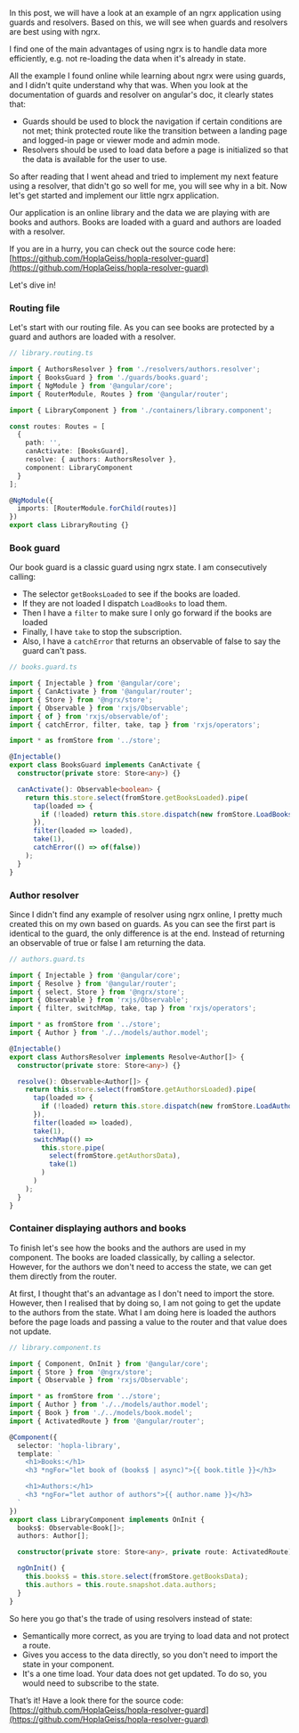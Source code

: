In this post, we will have a look at an example of an ngrx application using guards and resolvers. Based on this, we will see when guards and resolvers are best using with ngrx.

I find one of the main advantages of using ngrx is to handle data more efficiently, e.g. not re-loading the data when it's already in state.

All the example I found online while learning about ngrx were using guards, and I didn't quite understand why that was. When you look at the documentation of guards and resolver on angular's doc, it clearly states that:

- Guards should be used to block the navigation if certain conditions are not met; think protected route like the transition between a landing page and logged-in page or viewer mode and admin mode.
- Resolvers should be used to load data before a page is initialized so that the data is available for the user to use.

So after reading that I went ahead and tried to implement my next feature using a resolver, that didn't go so well for me, you will see why in a bit. Now let's get started and implement our little ngrx application.

Our application is an online library and the data we are playing with are books and authors.
Books are loaded with a guard and authors are loaded with a resolver.

If you are in a hurry, you can check out the source code here: [https://github.com/HoplaGeiss/hopla-resolver-guard](https://github.com/HoplaGeiss/hopla-resolver-guard)

Let's dive in!

### Routing file

Let's start with our routing file. As you can see books are protected by a guard and authors are loaded with a resolver.

```typescript
// library.routing.ts

import { AuthorsResolver } from './resolvers/authors.resolver';
import { BooksGuard } from './guards/books.guard';
import { NgModule } from '@angular/core';
import { RouterModule, Routes } from '@angular/router';

import { LibraryComponent } from './containers/library.component';

const routes: Routes = [
  {
    path: '',
    canActivate: [BooksGuard],
    resolve: { authors: AuthorsResolver },
    component: LibraryComponent
  }
];

@NgModule({
  imports: [RouterModule.forChild(routes)]
})
export class LibraryRouting {}
```

### Book guard

Our book guard is a classic guard using ngrx state. I am consecutively calling:

- The selector `getBooksLoaded` to see if the books are loaded.
- If they are not loaded I dispatch `LoadBooks` to load them.
- Then I have a `filter` to make sure I only go forward if the books are loaded
- Finally, I have `take` to stop the subscription.
- Also, I have a `catchError` that returns an observable of false to say the guard can't pass.

```typescript
// books.guard.ts

import { Injectable } from '@angular/core';
import { CanActivate } from '@angular/router';
import { Store } from '@ngrx/store';
import { Observable } from 'rxjs/Observable';
import { of } from 'rxjs/observable/of';
import { catchError, filter, take, tap } from 'rxjs/operators';

import * as fromStore from '../store';

@Injectable()
export class BooksGuard implements CanActivate {
  constructor(private store: Store<any>) {}

  canActivate(): Observable<boolean> {
    return this.store.select(fromStore.getBooksLoaded).pipe(
      tap(loaded => {
        if (!loaded) return this.store.dispatch(new fromStore.LoadBooks());
      }),
      filter(loaded => loaded),
      take(1),
      catchError(() => of(false))
    );
  }
}
```

### Author resolver

Since I didn't find any example of resolver using ngrx online, I pretty much created this on my own based on guards.
As you can see the first part is identical to the guard, the only difference is at the end. Instead of returning an observable of true or false I am returning the data.

```typescript
// authors.guard.ts

import { Injectable } from '@angular/core';
import { Resolve } from '@angular/router';
import { select, Store } from '@ngrx/store';
import { Observable } from 'rxjs/Observable';
import { filter, switchMap, take, tap } from 'rxjs/operators';

import * as fromStore from '../store';
import { Author } from './../models/author.model';

@Injectable()
export class AuthorsResolver implements Resolve<Author[]> {
  constructor(private store: Store<any>) {}

  resolve(): Observable<Author[]> {
    return this.store.select(fromStore.getAuthorsLoaded).pipe(
      tap(loaded => {
        if (!loaded) return this.store.dispatch(new fromStore.LoadAuthors());
      }),
      filter(loaded => loaded),
      take(1),
      switchMap(() =>
        this.store.pipe(
          select(fromStore.getAuthorsData),
          take(1)
        )
      )
    );
  }
}
```

### Container displaying authors and books

To finish let's see how the books and the authors are used in my component.
The books are loaded classically, by calling a selector.
However, for the authors we don't need to access the state, we can get them directly from the router.

At first, I thought that's an advantage as I don't need to import the store. However, then I realised that by doing so, I am not going to get the update to the authors from the state.
What I am doing here is loaded the authors before the page loads and passing a value to the router and that value does not update.

```typescript
// library.component.ts

import { Component, OnInit } from '@angular/core';
import { Store } from '@ngrx/store';
import { Observable } from 'rxjs/Observable';

import * as fromStore from '../store';
import { Author } from './../models/author.model';
import { Book } from './../models/book.model';
import { ActivatedRoute } from '@angular/router';

@Component({
  selector: 'hopla-library',
  template: `
    <h1>Books:</h1>
    <h3 *ngFor="let book of (books$ | async)">{{ book.title }}</h3>

    <h1>Authors:</h1>
    <h3 *ngFor="let author of authors">{{ author.name }}</h3>
  `
})
export class LibraryComponent implements OnInit {
  books$: Observable<Book[]>;
  authors: Author[];

  constructor(private store: Store<any>, private route: ActivatedRoute) {}

  ngOnInit() {
    this.books$ = this.store.select(fromStore.getBooksData);
    this.authors = this.route.snapshot.data.authors;
  }
}
```

So here you go that's the trade of using resolvers instead of state:

- Semantically more correct, as you are trying to load data and not protect a route.
- Gives you access to the data directly, so you don't need to import the state in your component.
- It's a one time load. Your data does not get updated. To do so, you would need to subscribe to the state.

That’s it! Have a look there for the source code: [https://github.com/HoplaGeiss/hopla-resolver-guard](https://github.com/HoplaGeiss/hopla-resolver-guard)
